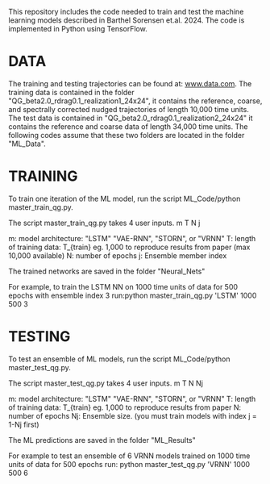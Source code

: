 This repository includes the code needed to train and test the machine learning models described in Barthel Sorensen et.al. 2024. The code is implemented in Python using TensorFlow. 


DATA
==================================================================================
The training and testing trajectories can be found at: www.data.com. The training data is contained in the folder "QG_beta2.0_rdrag0.1_realization1_24x24", it contains the reference, coarse, and spectrally corrected nudged trajectories of length 10,000 time units. The test data is contained in "QG_beta2.0_rdrag0.1_realization2_24x24" it contains the reference and coarse data of length 34,000 time units. The following codes assume that these two folders are located in the folder "ML_Data".


TRAINING
==================================================================================
To train one iteration of the ML model, run the script ML_Code/python master_train_qg.py.

The script master_train_qg.py takes 4 user inputs. m T N j

m: model architecture: "LSTM" "VAE-RNN", "STORN", or "VRNN"
T: length of training data: T_{train} eg. 1,000 to reproduce results from paper (max 10,000 available)
N: number of epochs
j: Ensemble member index

The trained networks are saved in the folder "Neural_Nets"

For example, to train the LSTM NN on 1000 time units of data for 500 epochs with ensemble index 3 run:python master_train_qg.py 'LSTM' 1000 500 3


TESTING
==================================================================================
To test an ensemble of ML models, run the script ML_Code/python master_test_qg.py.

The script master_test_qg.py takes 4 user inputs. m T N Nj

m: model architecture: "LSTM" "VAE-RNN", "STORN", or "VRNN"
T: length of training data: T_{train} eg. 1,000 to reproduce results from paper
N: number of epochs
Nj: Ensemble size. (you must train models with index j = 1-Nj first)

The ML predictions are saved in the folder "ML_Results"

For example to test an ensemble of 6 VRNN models trained on 1000 time units of data for 500 epochs run: python master_test_qg.py 'VRNN' 1000 500 6
